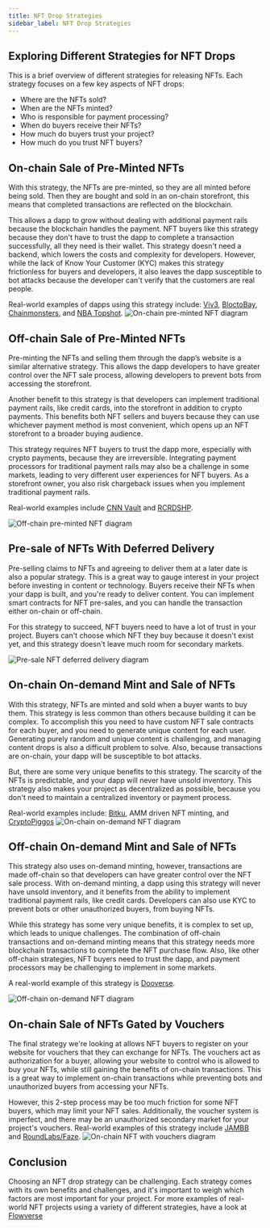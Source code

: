 ```yaml
---
title: NFT Drop Strategies
sidebar_label: NFT Drop Strategies
---
```


## Exploring Different Strategies for NFT Drops

This is a brief overview of different strategies for releasing NFTs.
Each strategy focuses on a few key aspects of NFT drops:
- Where are the NFTs sold?
- When are the NFTs minted?
- Who is responsible for payment processing?
- When do buyers receive their NFTs?
- How much do buyers trust your project?
- How much do you trust NFT buyers?
  
## On-chain Sale of Pre-Minted NFTs

With this strategy, the NFTs are pre-minted, so they are all minted before being sold.
Then they are bought and sold in an on-chain storefront, this means that completed transactions are reflected on the blockchain. 

This allows a dapp to grow without dealing with additional payment rails because the blockchain handles the payment.
NFT buyers like this strategy because they don't have to trust the dapp to complete a transaction successfully, all they need is their wallet.
This strategy doesn't need a backend, which lowers the costs and complexity for developers.
However, while the lack of Know Your Customer (KYC) makes this strategy frictionless for buyers and developers, it also leaves the dapp susceptible to bot attacks because the developer can't verify that the customers are real people.

Real-world examples of dapps using this strategy include: [Viv3](https://viv3.com/), [BloctoBay](https://bay.blocto.app/), [Chainmonsters](https://chainmonsters.com/), and [NBA Topshot](https://nbatopshot.com/).
![On-chain pre-minted NFT diagram](NFTimages/image1.png)

## Off-chain Sale of Pre-Minted NFTs

Pre-minting the NFTs and selling them through the dapp’s website is a similar alternative strategy.
This allows the dapp developers to have greater control over the NFT sale process, allowing developers to prevent bots from accessing the storefront. 

Another benefit to this strategy is that developers can implement traditional payment rails, like credit cards, into the storefront in addition to crypto payments.
This benefits both NFT sellers and buyers because they can use whichever payment method is most convenient, which opens up an NFT storefront to a broader buying audience.

This strategy requires NFT buyers to trust the dapp more, especially with crypto payments, because they are irreversible.
Integrating payment processors for traditional payment rails may also be a challenge in some markets, leading to very different user experiences for NFT buyers.
As a storefront owner, you also risk chargeback issues when you implement traditional payment rails.

Real-world examples include [CNN Vault](https://vault.cnn.com/) and [RCRDSHP](https://app.rcrdshp.com/).

![Off-chain pre-minted NFT diagram](NFTimages/image2.png)

## Pre-sale of NFTs With Deferred Delivery

Pre-selling claims to NFTs and agreeing to deliver them at a later date is also a popular strategy.
This is a great way to gauge interest in your project before investing in content or technology.
Buyers receive their NFTs when your dapp is built, and you're ready to deliver content.
You can implement smart contracts for NFT pre-sales, and you can handle the transaction either on-chain or off-chain.

For this strategy to succeed, NFT buyers need to have a lot of trust in your project.
Buyers can't choose which NFT they buy because it doesn't exist yet, and this strategy doesn't leave much room for secondary markets.

![Pre-sale NFT deferred delivery diagram](NFTimages/image3.png)

## On-chain On-demand Mint and Sale of NFTs

With this strategy, NFTs are minted and sold when a buyer wants to buy them.
This strategy is less common than others because building it can be complex.
To accomplish this you need to have custom NFT sale contracts for each buyer, and you need to generate unique content for each user.
Generating purely random and unique content is challenging, and managing content drops is also a difficult problem to solve.
Also, because transactions are on-chain, your dapp will be susceptible to bot attacks.

But, there are some very unique benefits to this strategy.
The scarcity of the NFTs is predictable, and your dapp will never have unsold inventory.
This strategy also makes your project as decentralized as possible, because you don't need to maintain a centralized inventory or payment process.

Real-world examples include: [Bitku](https://bitku.art), AMM driven NFT minting, and [CryptoPiggos](https://www.flowverse.co/applications/cryptopiggos)
![On-chain on-demand NFT diagram](NFTimages/image4.png)

## Off-chain On-demand Mint and Sale of NFTs 

This strategy also uses on-demand minting, however, transactions are made off-chain so that developers can have greater control over the NFT sale process.
With on-demand minting, a dapp using this strategy will never have unsold inventory, and it benefits from the ability to implement traditional payment rails, like credit cards.
Developers can also use KYC to prevent bots or other unauthorized buyers, from buying NFTs.

While this strategy has some very unique benefits, it is complex to set up, which leads to unique challenges.
The combination of off-chain transactions and on-demand minting means that this strategy needs more blockchain transactions to complete the NFT purchase flow.
Also, like other off-chain strategies, NFT buyers need to trust the dapp, and payment processors may be challenging to implement in some markets.

A real-world example of this strategy is [Dooverse](https://dooverse.io/).

![Off-chain on-demand NFT diagram](NFTimages/image5.png)

## On-chain Sale of NFTs Gated by Vouchers

The final strategy we're looking at allows NFT buyers to register on your website for vouchers that they can exchange for NFTs.
The vouchers act as authorization for a buyer, allowing your website to control who is allowed to buy your NFTs, while still gaining the benefits of on-chain transactions.
This is a great way to implement on-chain transactions while preventing bots and unauthorized buyers from accessing your NFTs.

However, this 2-step process may be too much friction for some NFT buyers, which may limit your NFT sales.
Additionally, the voucher system is imperfect, and there may be an unauthorized secondary market for your project's vouchers.
Real-world examples of this strategy include [JAMBB](https://www.jambb.com/) and [RoundLabs/Faze](https://www.onflow.org/post/alpha-innovation-series-round-labs-on-cadence-and-building-on-flow).
![On-chain NFT with vouchers diagram](NFTimages/image6.png)

## Conclusion

Choosing an NFT drop strategy can be challenging.
Each strategy comes with its own benefits and challenges, and it's important to weigh which factors are most important for your project.
For more examples of real-world NFT projects using a variety of different strategies, have a look at [Flowverse](https://www.flowverse.co/)
